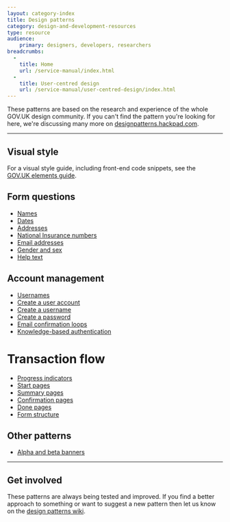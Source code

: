 ```yaml
---
layout: category-index
title: Design patterns
category: design-and-development-resources
type: resource
audience:
    primary: designers, developers, researchers
breadcrumbs:
  -
    title: Home
    url: /service-manual/index.html
  -
    title: User-centred design
    url: /service-manual/user-centred-design/index.html
---
```


These patterns are based on the research and experience of the whole GOV.UK design community.
If you can't find the pattern you're looking for here, we're discussing many more on [designpatterns.hackpad.com](https://designpatterns.hackpad.com/List-of-design-patterns-0eUk1OdHvql).

---

## Visual style

For a visual style guide, including front-end code snippets, see the <br>
[GOV.UK elements guide](/service-manual/user-centred-design/resources/elements).


## Form questions
* [Names](/service-manual/user-centred-design/resources/patterns/names.html)
* [Dates](/service-manual/user-centred-design/resources/patterns/dates.html)
* [Addresses](/service-manual/user-centred-design/resources/patterns/addresses.html)
* [National Insurance numbers](/service-manual/user-centred-design/resources/patterns/national-insurance-number.html)
* [Email addresses](/service-manual/user-centred-design/resources/patterns/email-addresses.html)
* [Gender and sex](/service-manual/user-centred-design/resources/patterns/gender-and-sex.html)
* [Help text](/service-manual/user-centred-design/resources/patterns/help-text.html)


## Account management
* [Usernames](/service-manual/user-centred-design/resources/patterns/usernames.html)
* [Create a user account](/service-manual/user-centred-design/resources/patterns/create-user-account.html)
* [Create a username](/service-manual/user-centred-design/resources/patterns/create-username.html)
* [Create a password](/service-manual/user-centred-design/resources/patterns/create-password.html)
* [Email confirmation loops](/service-manual/user-centred-design/resources/patterns/email-confirmation-loop.html)
* [Knowledge-based authentication](/service-manual/user-centred-design/resources/patterns/knowledge-based-authentication.html)


# Transaction flow
* [Progress indicators](/service-manual/user-centred-design/resources/patterns/progress-indicators.html)
* [Start pages](/service-manual/user-centred-design/resources/patterns/start-pages.html)
* [Summary pages](/service-manual/user-centred-design/resources/patterns/summary-pages.html)
* [Confirmation pages](/service-manual/user-centred-design/resources/patterns/confirmation-pages.html)
* [Done pages](/service-manual/user-centred-design/resources/patterns/done-pages.html)
* [Form structure](/service-manual/user-centred-design/resources/patterns/form-structure.html)


## Other patterns

* [Alpha and beta banners](/service-manual/user-centred-design/resources/patterns/alpha-beta.html)

---

## Get involved

These patterns are always being tested and improved. If you find a better approach to something or want to suggest a new pattern then let us know on the [design patterns wiki](https://designpatterns.hackpad.com/GOV.UK-design-patterns-0eUk1OdHvql).
<br>
